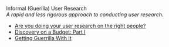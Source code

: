 Informal (Guerilla) User Research  
_A rapid and less rigorous approach to conducting user research._

*   [Are you doing your user research on the right people?](http://www.90percentofeverything.com/2008/08/25/are-you-doing-your-user-research-on-the-right-people/)  
*   [Discovery on a Budget: Part I](http://alistapart.com/article/discovery-on-a-budget-part-i)  
*   [Getting Guerrilla With It](http://uxmag.com/articles/getting-guerrilla-with-it)  
